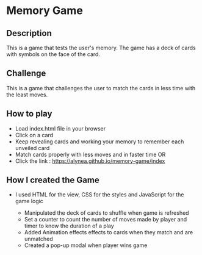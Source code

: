 # Memory Game 

## Description

This is a game that tests the user's memory. The game has a deck of cards with symbols on the face of the card.

## Challenge

This is a  game that challenges the user to match the cards in less time with the least moves.

## How to play

* Load index.html file in your browser
* Click on a card
* Keep revealing cards and working your memory to remember each unveiled card
* Match cards properly with less moves and in faster time
OR
* Click the link : https://alynea.github.io/memory-game/index

## How I created the Game

* I used HTML for the view, CSS for the styles and JavaScript for the game logic

    * Manipulated the deck of cards to shuffle when game is refreshed
    * Set a counter to count the number of moves made by player and timer to know the duration of a play
    * Added Animation effects effects to cards when they match and are unmatched
    * Created a pop-up modal when player wins game
    
